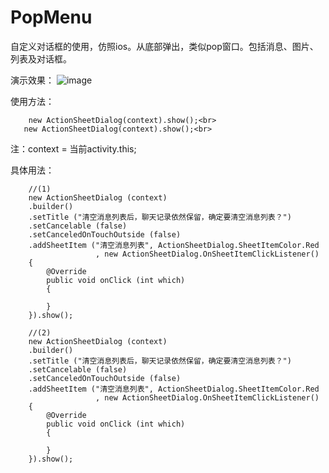 # PopMenu
自定义对话框的使用，仿照ios。从底部弹出，类似pop窗口。包括消息、图片、列表及对话框。

演示效果：
![image](https://github.com/txadf/PopMenu/blob/master/1.gif)


使用方法：<br>

		new ActionSheetDialog(context).show();<br>
       new ActionSheetDialog(context).show();<br>
注：context = 当前activity.this;

具体用法：
		
		//(1)
        new ActionSheetDialog (context)
        .builder()
        .setTitle ("清空消息列表后，聊天记录依然保留，确定要清空消息列表？")
        .setCancelable (false)
        .setCanceledOnTouchOutside (false)
        .addSheetItem ("清空消息列表", ActionSheetDialog.SheetItemColor.Red
                       , new ActionSheetDialog.OnSheetItemClickListener()
        {
            @Override
            public void onClick (int which)
            {

            }
        }).show();

		//(2)
        new ActionSheetDialog (context)
        .builder()
        .setTitle ("清空消息列表后，聊天记录依然保留，确定要清空消息列表？")
        .setCancelable (false)
        .setCanceledOnTouchOutside (false)
        .addSheetItem ("清空消息列表", ActionSheetDialog.SheetItemColor.Red
                       , new ActionSheetDialog.OnSheetItemClickListener()
        {
            @Override
            public void onClick (int which)
            {

            }
        }).show();
